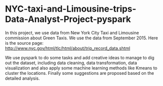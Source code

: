 # NYC-taxi-and-Limousine-trips-Data-Analyst-Project-pyspark
In this project, we use data from New York City Taxi and Limousine commission about Green Taxis. We use the data from September 2015. Here is the source page:
http://www.nyc.gov/html/tlc/html/about/trip_record_data.shtml

We use pyspark to do some tasks and add creative ideas to manage to dig out the dataset, including data cleaning, data transformation, data visualization and also apply some machine learning methods like Kmeans to cluster the locations. 
Finally some suggestions are proposed based on the detailed analysis.


